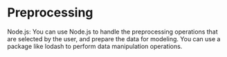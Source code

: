 # Preprocessing
Node.js: You can use Node.js to handle the preprocessing operations that are selected by the user, and prepare the data for modeling. You can use a package like lodash to perform data manipulation operations.
